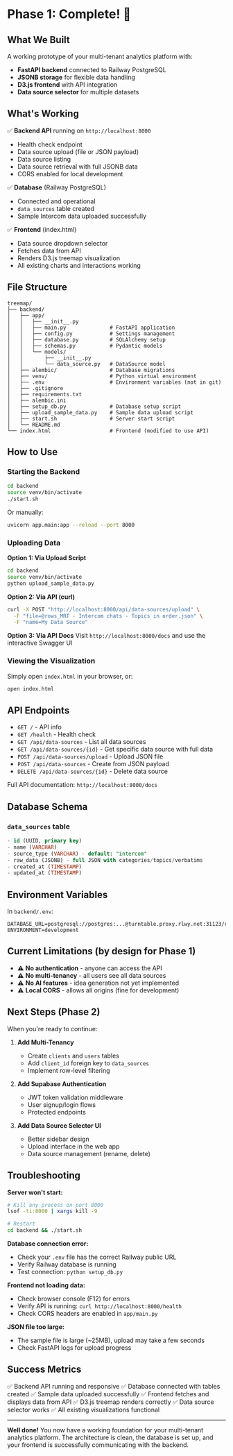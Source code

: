 # Phase 1: Complete! 🎉

## What We Built

A working prototype of your multi-tenant analytics platform with:
- **FastAPI backend** connected to Railway PostgreSQL
- **JSONB storage** for flexible data handling
- **D3.js frontend** with API integration
- **Data source selector** for multiple datasets

## What's Working

✅ **Backend API** running on `http://localhost:8000`
- Health check endpoint
- Data source upload (file or JSON payload)
- Data source listing
- Data source retrieval with full JSONB data
- CORS enabled for local development

✅ **Database** (Railway PostgreSQL)
- Connected and operational
- `data_sources` table created
- Sample Intercom data uploaded successfully

✅ **Frontend** (index.html)
- Data source dropdown selector
- Fetches data from API
- Renders D3.js treemap visualization
- All existing charts and interactions working

## File Structure

```
treemap/
├── backend/
│   ├── app/
│   │   ├── __init__.py
│   │   ├── main.py              # FastAPI application
│   │   ├── config.py            # Settings management
│   │   ├── database.py          # SQLAlchemy setup
│   │   ├── schemas.py           # Pydantic models
│   │   └── models/
│   │       ├── __init__.py
│   │       └── data_source.py   # DataSource model
│   ├── alembic/                 # Database migrations
│   ├── venv/                    # Python virtual environment
│   ├── .env                     # Environment variables (not in git)
│   ├── .gitignore
│   ├── requirements.txt
│   ├── alembic.ini
│   ├── setup_db.py              # Database setup script
│   ├── upload_sample_data.py    # Sample data upload script
│   ├── start.sh                 # Server start script
│   └── README.md
└── index.html                   # Frontend (modified to use API)
```

## How to Use

### Starting the Backend

```bash
cd backend
source venv/bin/activate
./start.sh
```

Or manually:
```bash
uvicorn app.main:app --reload --port 8000
```

### Uploading Data

**Option 1: Via Upload Script**
```bash
cd backend
source venv/bin/activate
python upload_sample_data.py
```

**Option 2: Via API (curl)**
```bash
curl -X POST "http://localhost:8000/api/data-sources/upload" \
  -F "file=@rows_MRT - Intercom chats - Topics in order.json" \
  -F "name=My Data Source"
```

**Option 3: Via API Docs**
Visit `http://localhost:8000/docs` and use the interactive Swagger UI

### Viewing the Visualization

Simply open `index.html` in your browser, or:
```bash
open index.html
```

## API Endpoints

- `GET /` - API info
- `GET /health` - Health check
- `GET /api/data-sources` - List all data sources
- `GET /api/data-sources/{id}` - Get specific data source with full data
- `POST /api/data-sources/upload` - Upload JSON file
- `POST /api/data-sources` - Create from JSON payload
- `DELETE /api/data-sources/{id}` - Delete data source

Full API documentation: `http://localhost:8000/docs`

## Database Schema

### `data_sources` table
```sql
- id (UUID, primary key)
- name (VARCHAR)
- source_type (VARCHAR) - default: "intercom"
- raw_data (JSONB) - full JSON with categories/topics/verbatims
- created_at (TIMESTAMP)
- updated_at (TIMESTAMP)
```

## Environment Variables

In `backend/.env`:
```
DATABASE_URL=postgresql://postgres:...@turntable.proxy.rlwy.net:31123/railway
ENVIRONMENT=development
```

## Current Limitations (by design for Phase 1)

- ⚠️ **No authentication** - anyone can access the API
- ⚠️ **No multi-tenancy** - all users see all data sources
- ⚠️ **No AI features** - idea generation not yet implemented
- ⚠️ **Local CORS** - allows all origins (fine for development)

## Next Steps (Phase 2)

When you're ready to continue:

1. **Add Multi-Tenancy**
   - Create `clients` and `users` tables
   - Add `client_id` foreign key to `data_sources`
   - Implement row-level filtering

2. **Add Supabase Authentication**
   - JWT token validation middleware
   - User signup/login flows
   - Protected endpoints

3. **Add Data Source Selector UI**
   - Better sidebar design
   - Upload interface in the web app
   - Data source management (rename, delete)

## Troubleshooting

**Server won't start:**
```bash
# Kill any process on port 8000
lsof -ti:8000 | xargs kill -9

# Restart
cd backend && ./start.sh
```

**Database connection error:**
- Check your `.env` file has the correct Railway public URL
- Verify Railway database is running
- Test connection: `python setup_db.py`

**Frontend not loading data:**
- Check browser console (F12) for errors
- Verify API is running: `curl http://localhost:8000/health`
- Check CORS headers are enabled in `app/main.py`

**JSON file too large:**
- The sample file is large (~25MB), upload may take a few seconds
- Check FastAPI logs for upload progress

## Success Metrics

✅ Backend API running and responsive
✅ Database connected with tables created
✅ Sample data uploaded successfully
✅ Frontend fetches and displays data from API
✅ D3.js treemap renders correctly
✅ Data source selector works
✅ All existing visualizations functional

---

**Well done!** You now have a working foundation for your multi-tenant analytics platform. The architecture is clean, the database is set up, and your frontend is successfully communicating with the backend.

